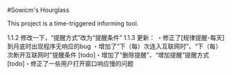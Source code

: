 #Sowicm's Hourglass

This project is a time-triggered informing tool.

1.1.2 修改一下，“提醒方式”改为“提醒条件”
1.1.3 更新：
    ・修正了[规律提醒-每天]到月底时出现程序无响应的bug
    ・增加了“下（每）次连入互联网时”、“下（每）次断开互联网时”提醒条件
    [todo]・增加了“删除提醒”、“增加提醒”提醒方式
    [todo]・修正了一些用户打开窗口响应慢的问题
